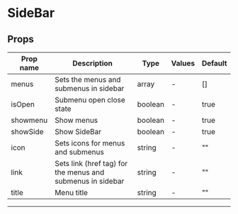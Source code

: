 # SideBar

## Props

| Prop name | Description                                                | Type    | Values | Default |
|-----------|------------------------------------------------------------|---------|--------|---------|
| menus     | Sets the menus and submenus in sidebar                     | array   | -      | []      |
| isOpen    | Submenu open close state                                   | boolean | -      | true    |
| showmenu  | Show menus                                                 | boolean | -      | true    |
| showSide  | Show SideBar                                               | boolean | -      | true    |
| icon      | Sets icons for menus and submenus                          | string  | -      | ""      |
| link      | Sets link (href tag) for the menus and submenus in sidebar | string  | -      | ""      |
| title     | Menu title                                                 | string  | -      | ""      |

---
